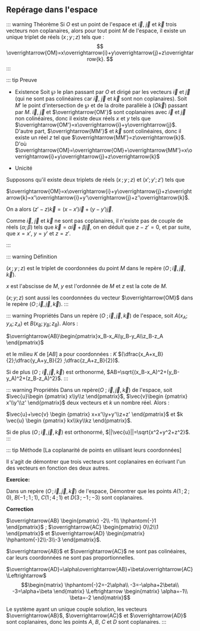 ## Repérage dans l'espace

::: warning Théorème 
Si $O$ est un point de l'espace et $\overrightarrow{i}$,
$\overrightarrow{j}$ et $\overrightarrow{k}$ trois vecteurs non
coplanaires, alors pour tout point $M$ de l'espace, il existe un
unique triplet de réels $(x\,;y\,;z)$ tels que :
 $$ 
\overrightarrow{OM}=x\overrightarrow{i}+y\overrightarrow{j}+z\overrightarrow{k}.
 $$ 
:::

::: tip Preuve 

+  Existence
Soit $\wp$ le plan passant par $O$ et dirigé par les vecteurs $\overrightarrow{i}$ et $\overrightarrow{j}$ (qui ne sont pas colinéaires car $\overrightarrow{i}$, $\overrightarrow{j}$ et $\overrightarrow{k}$ sont non coplanaires).
Soit $M'$ le point d'intersection de $\wp$ et de la droite
parallèle à $(O\overrightarrow{k})$ passant par $M$.
$\overrightarrow{i}$, $\overrightarrow{j}$ et
$\overrightarrow{OM'}$ sont coplanaires avec
$\overrightarrow{i}$ et $\overrightarrow{j}$ non colinéaires,
donc il existe deux réels $x$ et $y$ tels que
$\overrightarrow{OM'}=x\overrightarrow{i}+y\overrightarrow{j}$.
D'autre part, $\overrightarrow{MM'}$ et $\overrightarrow{k}$
sont colinéaires, donc il existe un réel $z$ tel que
$\overrightarrow{MM'}=z\overrightarrow{k}$.  D'où
$\overrightarrow{OM}=\overrightarrow{OM}+\overrightarrow{MM'}=x\overrightarrow{i}+y\overrightarrow{j}+z\overrightarrow{k}$



+  Unicité
  
Supposons qu'il existe deux triplets de réels $(x\,;y\,;z)$ et
$(x';y';z')$ tels que

$\overrightarrow{OM}=x\overrightarrow{i}+y\overrightarrow{j}+z\overrightarrow{k}=x'\overrightarrow{i}+y'\overrightarrow{j}+z'\overrightarrow{k}$.

On a alors $(z'-z)\overrightarrow{k}=(x-x')\overrightarrow{i}+(y-y')\overrightarrow{j}$.

Comme $\overrightarrow{i}$, $\overrightarrow{j}$ et
$\overrightarrow{k}$ ne sont pas coplanaires, il n'existe pas de
couple de réels $(\alpha;\beta)$ tels que
$\overrightarrow{k}=\alpha\overrightarrow{i}+\beta\overrightarrow{j}$,
on en déduit que $z-z'=0$, et par suite, que $x=x'$, $y=y'$ et
$z=z'$.

:::

::: warning Définition 

$(x\,;y\,;z)$ est le triplet de coordonnées du
point $M$ dans le repère $(O\,;\vec{i},\vec{j},\vec{k})$.

$x$ est l'abscisse de $M$, $y$ est l'ordonnée de $M$ et $z$ est la
cote de $M$.

$(x;y;z)$ sont aussi les coordonnées du vecteur
$\overrightarrow{OM}$ dans le repère
$(O\,;\vec{i},\vec{j},\vec{k})$.
:::

::: warning Propriétés 
Dans un repère $(O\ ;\vec{i},\vec{j},\vec{k})$ de l'espace,
soit $A(x_A;y_A;z_A)$  et $B(x_B;y_B;z_B)$.  Alors :

$\overrightarrow{AB}\begin{pmatrix}x_B-x_A\\y_B-y_A\\z_B-z_A \end{pmatrix}$

et le milieu $K$ de $[AB]$ a pour coordonnées :   $K$
$(\dfrac{x_A+x_B}{2};\dfrac{y_A+y_B}{2} ;\dfrac{z_A+z_B}{2})$.

Si de plus $(O\ ;\ \vec{i},\vec{j},\vec{k})$ est orthonormé,
$AB=\sqrt{(x_B-x_A)^2+(y_B-y_A)^2+(z_B-z_A)^2}$.
:::

::: warning Propriétés 
Dans un repère$(O\ ;\ \vec{i},\vec{j},\vec{k})$ de l'espace,
soit $\vec{u}\begin {pmatrix} x\\y\\z \end{pmatrix}$,
$\vec{v}\begin {pmatrix} x'\\y'\\z' \end{pmatrix}$ deux vecteurs et
$k$ un nombre réel. Alors :

$\vec{u}+\vec{v} \begin {pmatrix} x+x'\\y+y'\\z+z' \end{pmatrix}$ et
$k \vec{u} \begin {pmatrix} kx\\ky\\kz \end{pmatrix}$.

Si de plus $(O\,;\vec{i},\vec{j},\vec{k})$ est orthonormé,
$||\vec{u}||=\sqrt{x^2+y^2+z^2}$.
:::

::: tip Méthode [La coplanarité  de points en utilisant leurs coordonnées]

Il s'agit de démontrer que trois vecteurs sont coplanaires en
écrivant l'un des vecteurs en fonction des deux autres.

**Exercice:**

Dans un repère $(O\,;\vec{i},\vec{j},\vec{k})$ de l'espace, Démontrer
que les points $A(1\,;2\,;0)$, $B(-1\,;1\,;1)$, $C(1\,;4\,;1)$ et $D(3\,;-1\,;-3)$
sont coplanaires.

**Correction**

$\overrightarrow{AB}
\begin{pmatrix}
-2\\
-1\\
\hphantom{-}1
\end{pmatrix}$ ; $\overrightarrow{AC} \begin{pmatrix} 0\\2\\1
\end{pmatrix}$ et $\overrightarrow{AD} \begin{pmatrix} \hphantom{-}2\\-3\\-3
\end{pmatrix}$.

$\overrightarrow{AB}$ et $\overrightarrow{AC}$ ne sont pas
colinéaires, car leurs coordonnées ne sont pas proportionnelles.

$\overrightarrow{AD}=\alpha\overrightarrow{AB}+\beta\overrightarrow{AC}\Leftrightarrow$
$$\begin{matrix}
\hphantom{-}2=-2\alpha\\
-3=-\alpha+2\beta\\
-3=\alpha+\beta
\end{matrix}
\Leftrightarrow
\begin{matrix}
\alpha=-1\\
\beta=-2
\end{matrix}$$

Le système ayant un unique couple solution, les vecteurs
$\overrightarrow{AB}$, $\overrightarrow{AC}$ et
$\overrightarrow{AD}$ sont coplanaires, donc les points $A$, $B$,
$C$ et $D$ sont coplanaires.
:::


